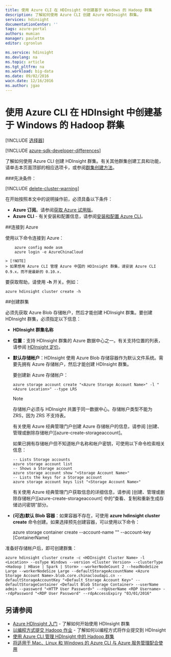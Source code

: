 ```yaml
---
title: 使用 Azure CLI 在 HDInsight 中创建基于 Windows 的 Hadoop 群集
description: 了解如何使用 Azure CLI 创建 Azure HDInsight 群集。
services: hdinsight
documentationCenter: ''
tags: azure-portal
authors: mumian
manager: paulettm
editor: cgronlun

ms.service: hdinsight
ms.devlang: na
ms.topic: article
ms.tgt_pltfrm: na
ms.workload: big-data
ms.date: 09/02/2016
wacn.date: 12/16/2016
ms.author: jgao
---
```


# 使用 Azure CLI 在 HDInsight 中创建基于 Windows 的 Hadoop 群集

[!INCLUDE [选择器](../../includes/hdinsight-selector-create-clusters.md)]

[!INCLUDE [azure-sdk-developer-differences](../../includes/azure-sdk-developer-differences.md)]

了解如何使用 Azure CLI 创建 HDInsight 群集。有关其他群集创建工具和功能，请单击本页面顶部的相应选项卡，或参阅[群集创建方法](./hdinsight-provision-clusters-v1.md#cluster-creation-methods)。

###先决条件：

[!INCLUDE [delete-cluster-warning](../../includes/hdinsight-delete-cluster-warning.md)]

在开始按照本文中的说明操作前，必须具备以下条件：

- **Azure 订阅**。请参阅[获取 Azure 试用版](https://www.azure.cn/pricing/1rmb-trial/)。
- **Azure CLI** - 有关安装和配置信息，请参阅[安装和配置 Azure CLI](../xplat-cli-install.md)。

##连接到 Azure

使用以下命令连接到 Azure：

```
    azure config mode asm
    azure login -e AzureChinaCloud

> [!NOTE]
> 如果想用 Azure CLI 管理 Azure 中国的 HDInsight 群集，请安装 Azure CLI 0.9.x，而不是最新的 0.10.x.
```

要获取帮助，请使用 **-h** 开关。例如：

```
azure hdinsight cluster create -h
```

##创建群集

必须先获取 Azure Blob 存储帐户，然后才能创建 HDInsight 群集。要创建 HDInsight 群集，必须指定以下信息：

- **HDInsight 群集名称**

- **位置**：支持 HDInsight 群集的 Azure 数据中心之一。有关支持位置的列表，请参阅 [HDInsight 定价](https://www.azure.cn/pricing/details/hdinsight/)。

- **默认存储帐户**：HDInsight 使用 Azure Blob 存储容器作为默认文件系统。需要先拥有 Azure 存储帐户，然后才能创建 HDInsight 群集。

    要创建新 Azure 存储帐户：

    ```
    azure storage account create "<Azure Storage Account Name>" -l "<Azure Location>" --type LRS
    ```

    > [!NOTE]
    > 存储帐户必须与 HDInsight 共置于同一数据中心。存储帐户类型不能为 ZRS，因为 ZRS 不支持表。

    有关使用 Azure 经典管理门户创建 Azure 存储帐户的信息，请参阅 [创建、管理或删除存储帐户][azure-create-storageaccount]。

    如果已拥有存储帐户但不知道帐户名称和帐户密钥，可使用以下命令检索相关信息：

    ```
    -- Lists Storage accounts
    azure storage account list
    -- Shows a Storage account
    azure storage account show "<Storage Account Name>"
    -- Lists the keys for a Storage account
    azure storage account keys list "<Storage Account Name>"
    ```

    有关使用 Azure 经典管理门户获取信息的详细信息，请参阅 [创建、管理或删除存储帐户][azure-create-storageaccount] 中的“查看、复制和重新生成存储访问密钥”部分。

- **(可选)默认 Blob 容器**：如果容器不存在，可使用 **azure hdinsight cluster create** 命令创建。如果选择预先创建容器，可以使用以下命令：

    azure storage container create --account-name "<Storage Account Name>" --account-key <Storage Account Key> [ContainerName]

准备好存储帐户后，即可创建群集：

```
azure hdinsight cluster create -c <HDInsight Cluster Name> -l <Location> --osType Windows --version <Cluster Version> --clusterType <Hadoop | HBase | Spark | Storm> --workerNodeCount 2 --headNodeSize Large --workerNodeSize Large --defaultStorageAccountName <Azure Storage Account Name>.blob.core.chinacloudapi.cn --defaultStorageAccountKey "<Default Storage Account Key>" --defaultStorageContainer <Default Blob Storage Container> --userName admin --password "<HTTP User Password>" --rdpUserName <RDP Username> --rdpPassword "<RDP User Password" --rdpAccessExpiry "03/01/2016"
```

## 另请参阅

- [Azure HDInsight 入门](./hdinsight-hadoop-tutorial-get-started-windows-v1.md) - 了解如何开始使用 HDInsight 群集
- [以编程方式提交 Hadoop 作业](./hdinsight-submit-hadoop-jobs-programmatically.md) - 了解如何以编程方式将作业提交到 HDInsight
- [使用 Azure CLI 管理 HDInsight 中的 Hadoop 群集](./hdinsight-administer-use-command-line.md)
- [将适用于 Mac、Linux 和 Windows 的 Azure CLI 与 Azure 服务管理配合使用](../virtual-machines-command-line-tools.md)

<!---HONumber=Mooncake_Quality_Review_1202_2016-->
